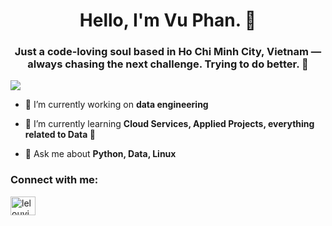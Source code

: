 <h1 align="center">Hello, I'm Vu Phan. 🤏</h1>
<h3 align="center">Just a code-loving soul based in Ho Chi Minh City, Vietnam — always chasing the next challenge. Trying to do better. 🤏</h3>

[![](https://raw.githubusercontent.com/webuild-community/badge/master/svg/made.svg)](https://vi.wikipedia.org/wiki/Vi%E1%BB%87t_Nam)

- 🔭 I’m currently working on **data engineering**

- 🌱 I’m currently learning **Cloud Services, Applied Projects, everything related to Data 🤏**

- 💬 Ask me about **Python, Data, Linux**

<h3 align="left">Connect with me:</h3>
<p align="left">
<a href="https://linkedin.com/in/vuphann" target="blank"><img align="center" src="https://raw.githubusercontent.com/rahuldkjain/github-profile-readme-generator/master/src/images/icons/Social/linked-in-alt.svg" alt="lelouvincx" height="30" width="40" /></a>
</p>
